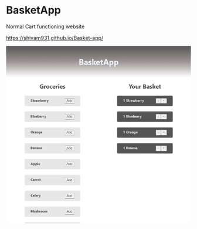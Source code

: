# BasketApp
 Normal Cart functioning website
 
 https://shivam931.github.io/Basket-app/
 
 ![](img/BasketApp.jpg)
